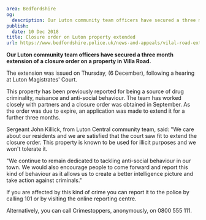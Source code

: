 ```yaml
area: Bedfordshire
og:
  description: Our Luton community team officers have secured a three month extension of a closure order on a property in Villa Road.
publish:
  date: 10 Dec 2018
title: Closure order on Luton property extended
url: https://www.bedfordshire.police.uk/news-and-appeals/vilal-road-extension-dec18
```

**Our Luton community team officers have secured a three month extension of a closure order on a property in Villa Road.**

The extension was issued on Thursday, (6 December), following a hearing at Luton Magistrates' Court.

This property has been previously reported for being a source of drug criminality, nuisance and anti-social behaviour. The team has worked closely with partners and a closure order was obtained in September. As the order was due to expire, an application was made to extend it for a further three months.

Sergeant John Killick, from Luton Central community team, said: "We care about our residents and we are satisfied that the court saw fit to extend the closure order. This property is known to be used for illicit purposes and we won't tolerate it.

"We continue to remain dedicated to tackling anti-social behaviour in our town. We would also encourage people to come forward and report this kind of behaviour as it allows us to create a better intelligence picture and take action against criminals."

If you are affected by this kind of crime you can report it to the police by calling 101 or by visiting the online reporting centre.

Alternatively, you can call Crimestoppers, anonymously, on 0800 555 111.
